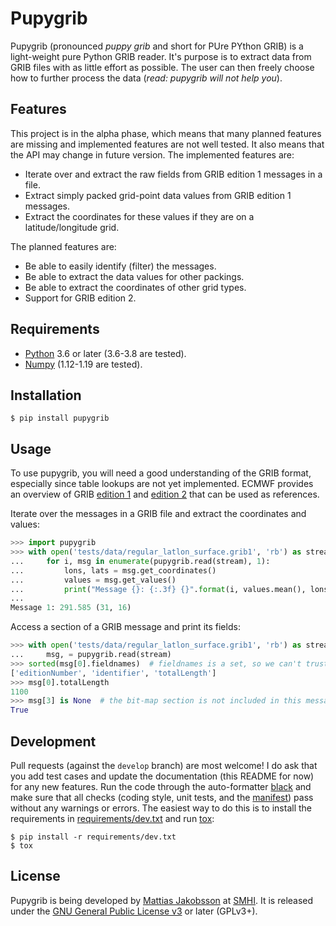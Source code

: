 # Pupygrib

Pupygrib (pronounced *puppy grib* and short for PUre PYthon GRIB) is a
light-weight pure Python GRIB reader.  It's purpose is to extract data
from GRIB files with as little effort as possible.  The user can then
freely choose how to further process the data (*read: pupygrib will
not help you*).


## Features

This project is in the alpha phase, which means that many planned
features are missing and implemented features are not well tested.  It
also means that the API may change in future version.  The implemented
features are:

* Iterate over and extract the raw fields from GRIB edition 1 messages
  in a file.
* Extract simply packed grid-point data values from GRIB edition 1
  messages.
* Extract the coordinates for these values if they are on a
  latitude/longitude grid.

The planned features are:

* Be able to easily identify (filter) the messages.
* Be able to extract the data values for other packings.
* Be able to extract the coordinates of other grid types.
* Support for GRIB edition 2.


## Requirements

* [Python](https://www.python.org) 3.6 or later (3.6-3.8 are tested).
* [Numpy](http://www.numpy.org) (1.12-1.19 are tested).


## Installation

```console
$ pip install pupygrib
```


## Usage

To use pupygrib, you will need a good understanding of the GRIB
format, especially since table lookups are not yet implemented.  ECMWF
provides an overview of GRIB
[edition 1](http://apps.ecmwf.int/codes/grib/format/grib1/overview)
and
[edition 2](http://apps.ecmwf.int/codes/grib/format/grib2/overview)
that can be used as references.

Iterate over the messages in a GRIB file and extract the coordinates
and values:

``` python
>>> import pupygrib
>>> with open('tests/data/regular_latlon_surface.grib1', 'rb') as stream:
...     for i, msg in enumerate(pupygrib.read(stream), 1):
...         lons, lats = msg.get_coordinates()
...         values = msg.get_values()
...         print("Message {}: {:.3f} {}".format(i, values.mean(), lons.shape))
...
Message 1: 291.585 (31, 16)

```

Access a section of a GRIB message and print its fields:

``` python
>>> with open('tests/data/regular_latlon_surface.grib1', 'rb') as stream:
...     msg, = pupygrib.read(stream)
>>> sorted(msg[0].fieldnames)  # fieldnames is a set, so we can't trust the order
['editionNumber', 'identifier', 'totalLength']
>>> msg[0].totalLength
1100
>>> msg[3] is None  # the bit-map section is not included in this message
True

```


## Development

Pull requests (against the `develop` branch) are most welcome!  I do
ask that you add test cases and update the documentation (this README
for now) for any new features.  Run the code through the
auto-formatter [black](https://black.readthedocs.io/en/stable/) and
make sure that all checks (coding style, unit tests, and the
[manifest](MANIFEST.in)) pass without any warnings or errors.  The
easiest way to do this is to install the requirements in
[requirements/dev.txt](requirements/dev.txt) and run [tox][]:

```console
$ pip install -r requirements/dev.txt
$ tox
```

[tox]: http://tox.readthedocs.org/


## License

Pupygrib is being developed by
[Mattias Jakobsson](mailto:mattias.jakobsson@smhi.se) at
[SMHI](http://www.smhi.se).  It is released under the
[GNU General Public License v3](LICENSE.txt) or later (GPLv3+).
